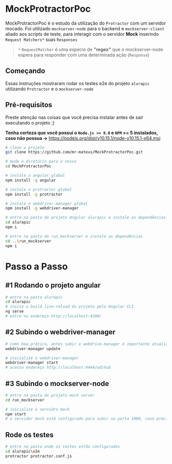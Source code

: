 # MockProtractorPoc

MockProtractorPoc é o estudo da utilização do `Protractor` com um servidor mocado. Foi utilizado `mockserver-node` para o backend e `mockserver-client` aliado aos scripts de teste, para interagir com o servidor **Mock** inserindo ``Request Matchers*`` suas `Responses`
> `*` `RequestMatcher` é uma espécie de **"regex"** que o mockserver-node espera para responder com uma determinada ação (`Response`)

## Começando
Essas instruções mostraram rodar os testes e2e do projeto `alurapic` utilizando `Protractor` e o `mockserver-node`

## Pré-requisitos
Preste atenção nas coisas que você precisa instalar antes de sair executando o projeto ;) 

**Tenha certeza que você possui o `Node.js >= 8.0` e `NPM` >= 5 instalados, caso não possua ->** https://nodejs.org/dist/v10.15.1/node-v10.15.1-x64.msi

```bash
# clone o projeto
git clone https://github.com/mr-mateus/MockProtractorPoc.git

# mude o diretório para o nosso 
cd MockProtractorPoc

# instale o angular global 
npm install -g angular 

# instale o protractor global 
npm install -g protractor 

# instale o webdriver-manager global
npm install -g webdriver-manager 

# entre na pasta do projeto Angular alurapic e instale as dependências
cd alurapic 
npm i

# entre na pasta do run_mockserver e instale as dependências
cd ..\run_mockserver
npm i
```
# Passo a Passo
## #1 Rodando o projeto angular

```bash
# entre na pasta alurapic
cd alurapic 
# inicie o build live-reload do projeto pelo Angular CLI
ng serve
# entre no endereço http://localhost:4200/
```

## #2 Subindo o webdriver-manager 
```bash
# como boa prática, antes subir o webdrive-manager é importante atualizar os drivers dos navegadores
webdriver-manager update

# inicialize o webdriver-manager
webdriver-manager start
# acesso endereço http://localhost:4444/wd/hub
```

## #3 Subindo o mockserver-node
```bash
# entre na pasta do projeto mock server
cd run_mockserver

# inicialize o servidro mock
npm start 
# o servidor mock está configurado para subir na porta 1080, caso precise mudar entre no arquivo `server.js` e mude a porta **`1080`** para a sua porta favorita :)
```

## Rode os testes
```bash
# entre na pasta onde os testes estão configurados
cd alurapic\e2e 
protractor protractor.conf.js
```
>  